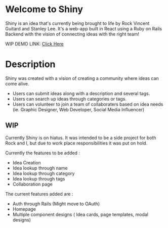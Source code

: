 # Welcome to Shiny

Shiny is an idea that's currently being brought to life by Rock Vincent Guitard and Stanley Lee.
It's a web-app built in React using a Ruby on Rails Backend with the vision of connecting ideas with the right team!

WIP DEMO LINK: [Click Here](https://shiny-collab.netlify.app/)

# Description


Shiny was created with a vision of creating a community where ideas can come alive. 

 - Users can submit ideas along with a description and several tags. 
 - Users can search up ideas through categories or tags. 
 - Users can volunteer to join a team of collaboraters based on idea needs (ie. Graphic Designer, Web Developer, Social Media Influencer)
 


## WIP
Currently Shiny is on hiatus. It was intended to be a side project for both Rock and I, but due to work place responsibilities it was put on hold.

Currently the features to be added :
- Idea Creation 
- Idea lookup through name
- Idea lookup through category
- Idea lookup through tags
- Collaboration page 

The current features added are :
- Auth through Rails (Might move to OAuth)
- Homepage 
- Multiple component designs ( Idea cards, page templates, modal designs)
